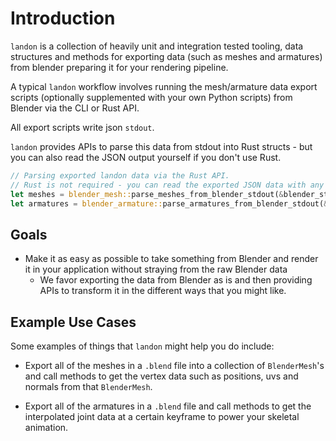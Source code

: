 # Introduction

`landon` is a collection of heavily unit and integration tested tooling, data structures and methods for
exporting data (such as meshes and armatures) from blender preparing it for your rendering pipeline.

A typical `landon` workflow involves running the mesh/armature data export scripts
(optionally supplemented with your own Python scripts) from Blender via the CLI or Rust API.

All export scripts write json `stdout`.

`landon` provides APIs to parse this data from stdout into Rust structs - but you can also read the JSON
output yourself if you don't use Rust.

```rust
// Parsing exported landon data via the Rust API.
// Rust is not required - you can read the exported JSON data with any programming language.
let meshes = blender_mesh::parse_meshes_from_blender_stdout(&blender_stdout).unwrap();
let armatures = blender_armature::parse_armatures_from_blender_stdout(&blender_stdout).unwrap();
```

## Goals

- Make it as easy as possible to take something from Blender and render it in your application without straying from the raw Blender data
  - We favor exporting the data from Blender as is and then providing APIs to transform it in the different ways that you might like.

## Example Use Cases

Some examples of things that `landon` might help you do include:

- Export all of the meshes in a `.blend` file into a collection of `BlenderMesh`'s and call methods to get the vertex data such as positions, uvs and normals from that `BlenderMesh`.

- Export all of the armatures in a `.blend` file and call methods to get the interpolated joint data at a certain keyframe to power your skeletal animation.
